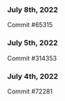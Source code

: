 ### July 8th, 2022

Commit #65315

### July 5th, 2022

Commit #314353


### July 4th, 2022

Commit #72281
